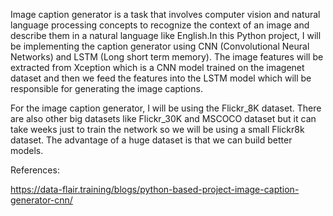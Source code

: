 Image caption generator is a task that involves computer vision and natural language processing concepts to recognize the context of an image and describe them in a natural language like English.In this Python project, I will be implementing the caption generator using CNN (Convolutional Neural Networks) and LSTM (Long short term memory). The image features will be extracted from Xception which is a CNN model trained on the imagenet dataset and then we feed the features into the LSTM model which will be responsible for generating the image captions.

For the image caption generator, I will be using the Flickr_8K dataset. There are also other big datasets like Flickr_30K and MSCOCO dataset but it can take weeks just to train the network so we will be using a small Flickr8k dataset. The advantage of a huge dataset is that we can build better models.

References:

https://data-flair.training/blogs/python-based-project-image-caption-generator-cnn/
